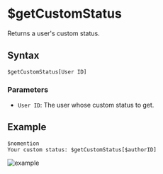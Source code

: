 # $getCustomStatus
Returns a user's custom status.

## Syntax
```
$getCustomStatus[User ID]
```

### Parameters
- `User ID`: The user whose custom status to get.

## Example
```
$nomention
Your custom status: $getCustomStatus[$authorID]
```
![example](https://user-images.githubusercontent.com/94063167/199255690-0c1a250f-7004-4605-8a0a-858a664f9a9d.png)